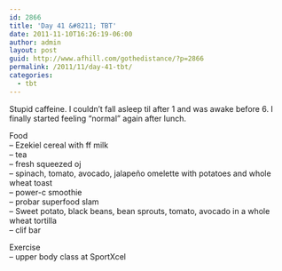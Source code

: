 ```yaml
---
id: 2866
title: 'Day 41 &#8211; TBT'
date: 2011-11-10T16:26:19-06:00
author: admin
layout: post
guid: http://www.afhill.com/gothedistance/?p=2866
permalink: /2011/11/day-41-tbt/
categories:
  - tbt
---
```

Stupid caffeine. I couldn&#8217;t fall asleep til after 1 and was awake before 6. I finally started feeling &#8220;normal&#8221; again after lunch. 

Food  
&#8211; Ezekiel cereal with ff milk  
&#8211; tea  
&#8211; fresh squeezed oj  
&#8211; spinach, tomato, avocado, jalapeño omelette with potatoes and whole wheat toast  
&#8211; power-c smoothie  
&#8211; probar superfood slam  
&#8211; Sweet potato, black beans, bean sprouts, tomato, avocado in a whole wheat tortilla  
&#8211; clif bar

Exercise  
&#8211; upper body class at SportXcel